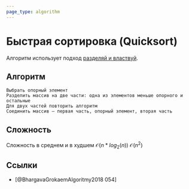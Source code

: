 ```yaml
---
page_type: algorithm
---
```


# Быстрая сортировка (Quicksort)

Алгоритм использует подход [разделяй и властвуй]([[20221027001332]]).

## Алгоритм

```
Выбрать опорный элемент
Разделить массив на две части: одна из элементов меньше опорного и остальные
Для двух частей повторить алгоритм
Соединить массив — первая часть, опорный элемент, вторая часть
```

## Сложность

Сложность в среднем и в худшем $\mathcal{O}(n*log_2(n))$ $\mathcal{O}(n^2)$

## Ссылки

- [@BhargavaGrokaemAlgoritmy2018 054]
